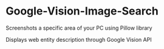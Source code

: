 # Google-Vision-Image-Search
Screenshots a specific area of your PC using Pillow library

Displays web entity description through Google Vision API
